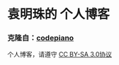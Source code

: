 
# 袁明珠的 个人博客

### 克隆自：[codepiano](https://codepiano.github.io)

个人博客，请遵守 [CC BY-SA 3.0协议](http://creativecommons.org/licenses/by-sa/3.0/deed.zh)
